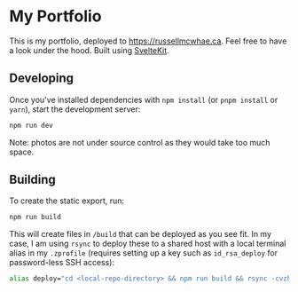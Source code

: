 # My Portfolio

This is my portfolio, deployed to https://russellmcwhae.ca. Feel free to have a look under the hood. Built using [SvelteKit](https://kit.svelte.dev/).

## Developing

Once you've installed dependencies with `npm install` (or `pnpm install` or `yarn`), start the development server:

```bash
npm run dev
```

Note: photos are not under source control as they would take too much space.

## Building

To create the static export, run:

```bash
npm run build
```

This will create files in `/build` that can be deployed as you see fit. In my case, I am using `rsync` to deploy these to a shared host with a local terminal alias in my `.zprofile` (requires setting up a key such as `id_rsa_deploy` for password-less SSH access):

```bash
alias deploy="cd <local-repo-directory> && npm run build && rsync -cvzhe \"ssh -o StrictHostKeyChecking=no -i ~/.ssh/id_rsa_deploy\" --links --times --delete --recursive --safe-links <local repo directory>/build/ <username>@<server-ssh-address>:public_html"
```

